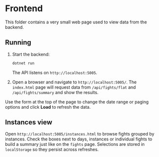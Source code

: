 # Frontend

This folder contains a very small web page used to view data from the backend.

## Running

1. Start the backend:
   ```bash
   dotnet run
   ```
   The API listens on `http://localhost:5005`.

2. Open a browser and navigate to `http://localhost:5005/`.
   The `index.html` page will request data from `/api/fights/flat` and `/api/fights/summary` and show the results.

Use the form at the top of the page to change the date range or paging options and click **Load** to refresh the data.

## Instances view

Open `http://localhost:5005/instances.html` to browse fights grouped by instances.
Check the boxes next to days, instances or individual fights to build a summary
just like on the `fights` page. Selections are stored in `localStorage` so they
persist across refreshes.

